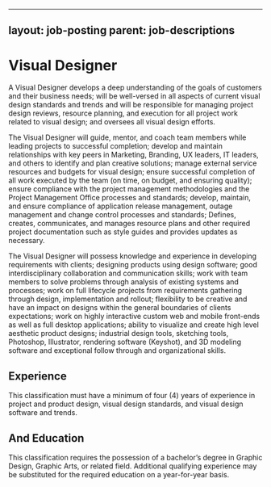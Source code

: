 
---
layout: job-posting
parent: job-descriptions
---



# Visual Designer    
A Visual Designer develops a deep understanding of the goals of customers and their business needs; will be well-versed in all aspects of current visual design standards and trends and will be responsible for managing project design reviews, resource planning, and execution for all project work related to visual design; and oversees all visual design efforts.

The Visual Designer will guide, mentor, and coach team members while leading projects to successful completion; develop and maintain relationships with key peers in Marketing, Branding, UX leaders, IT leaders, and others to identify and plan creative solutions; manage external service resources and budgets for visual design; ensure successful completion of all work executed by the team (on time, on budget, and ensuring quality); ensure compliance with the project management methodologies and the Project Management Office processes and standards; develop, maintain, and ensure compliance of application release management, outage management and change control processes and standards; Defines, creates, communicates, and manages resource plans and other required project documentation such as style guides and provides updates as necessary.

The Visual Designer will possess knowledge and experience in developing requirements with clients; designing products using design software; good interdisciplinary collaboration and communication skills; work with team members to solve problems through analysis of existing systems and processes; work on full lifecycle projects from requirements gathering through design, implementation and rollout; flexibility to be creative and have an impact on designs within the general boundaries of clients expectations; work on highly interactive custom web and mobile front-ends as well as full desktop applications; ability to visualize and create high level aesthetic product designs; industrial design tools, sketching tools, Photoshop, Illustrator, rendering software (Keyshot), and 3D modeling software and exceptional follow through and organizational skills.

## Experience
This classification must have a minimum of four (4) years of experience in project and product design, visual design standards, and visual design software and trends.

## And Education
This classification requires the possession of a bachelor’s degree in Graphic Design, Graphic Arts, or related field. Additional qualifying experience may be substituted for the required education on a year-for-year basis.
